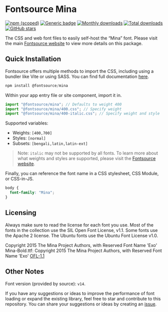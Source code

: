 # Fontsource Mina

[![npm (scoped)](https://img.shields.io/npm/v/@fontsource/mina?color=brightgreen)](https://www.npmjs.com/package/@fontsource/mina) [![Generic badge](https://img.shields.io/badge/fontsource-passing-brightgreen)](https://github.com/fontsource/fontsource) [![Monthly downloads](https://badgen.net/npm/dm/@fontsource/mina)](https://github.com/fontsource/fontsource) [![Total downloads](https://badgen.net/npm/dt/@fontsource/mina)](https://github.com/fontsource/fontsource) [![GitHub stars](https://img.shields.io/github/stars/fontsource/fontsource.svg?style=social&label=Star)](https://github.com/fontsource/fontsource/stargazers)

The CSS and web font files to easily self-host the “Mina” font. Please visit the main [Fontsource website](https://fontsource.org/fonts/mina) to view more details on this package.

## Quick Installation

Fontsource offers multiple methods to import the CSS, including using a bundler like Vite or using SASS. You can find full documentation [here](https://fontsource.org/docs/getting-started/introduction).

```javascript
npm install @fontsource/mina
```

Within your app entry file or site component, import it in.

```javascript
import "@fontsource/mina"; // Defaults to weight 400
import "@fontsource/mina/400.css"; // Specify weight
import "@fontsource/mina/400-italic.css"; // Specify weight and style
```

Supported variables:
- Weights: `[400,700]`
- Styles: `[normal]`
- Subsets: `[bengali,latin,latin-ext]`

> Note: `italic` may not be supported by all fonts. To learn more about what weights and styles are supported, please visit the [Fontsource website](https://fontsource.org/fonts/mina).

Finally, you can reference the font name in a CSS stylesheet, CSS Module, or CSS-in-JS.

```css
body {
  font-family: "Mina";
}
```

## Licensing
Always make sure to read the license for each font you use. Most of the fonts in the collection use the SIL Open Font License, v1.1. Some fonts use the Apache 2 license. The Ubuntu fonts use the Ubuntu Font License v1.0.

Copyright 2015 The Mina Project Authors, with Reserved Font Name 'Exo' Mina-Bold.ttf: Copyright 2015 The Mina Project Authors, with Reserved Font Name 'Exo'
[OFL-1.1](https://openfontlicense.org)

## Other Notes
Font version (provided by source): `v14`.

If you have any suggestions or ideas to improve the performance of font loading or expand the existing library, feel free to star and contribute to this repository. You can share your suggestions or ideas by creating an [issue](https://github.com/fontsource/fontsource/issues).